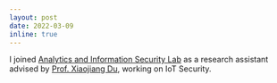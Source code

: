 ```yaml
---
layout: post
date: 2022-03-09
inline: true
---
```


I joined [Analytics and Information Security Lab](https://www.stevens.edu/aiseclab) as a research assistant advised by [Prof. Xiaojiang Du](https://www.stevens.edu/profile/xdu16), working on IoT Security.
